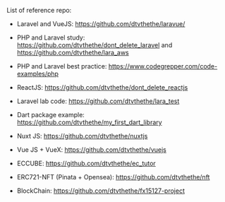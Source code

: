 List of reference repo:
- Laravel and VueJS: https://github.com/dtvthethe/laravue/


- PHP and Laravel study: https://github.com/dtvthethe/dont_delete_laravel and https://github.com/dtvthethe/lara_aws
- PHP and Laravel best practice: https://www.codegrepper.com/code-examples/php
- ReactJS: https://github.com/dtvthethe/dont_delete_reactjs
- Laravel lab code: https://github.com/dtvthethe/lara_test
- Dart package example: https://github.com/dtvthethe/my_first_dart_library
- Nuxt JS: https://github.com/dtvthethe/nuxtjs
- Vue JS + VueX: https://github.com/dtvthethe/vuejs
- ECCUBE: https://github.com/dtvthethe/ec_tutor
- ERC721-NFT (Pinata + Opensea): https://github.com/dtvthethe/nft
- BlockChain: https://github.com/dtvthethe/fx15127-project
